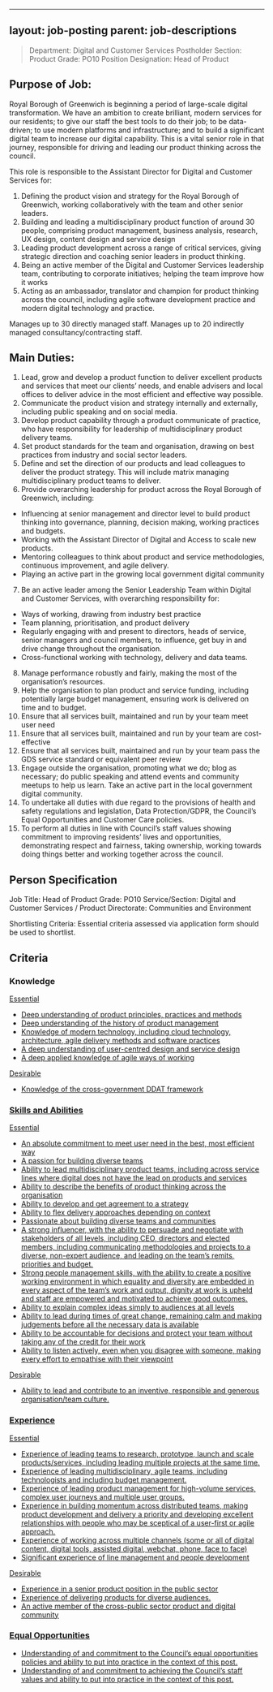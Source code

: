 
---
layout: job-posting
parent: job-descriptions
---


>Department: Digital and Customer Services
>Postholder Section: Product
>Grade: PO10
>Position Designation: Head of Product

## Purpose of Job:
Royal Borough of Greenwich is beginning a period of large-scale digital transformation. We have an ambition to create brilliant, modern services for our residents; to give our staff the best tools to do their job; to be data-driven; to use modern platforms and infrastructure; and to build a significant digital team to increase our digital capability. This is a vital senior role in that journey, responsible for driving and leading our product thinking across the council.

This role is responsible to the Assistant Director for Digital and Customer Services for:
1.  Defining the product vision and strategy for the Royal Borough of Greenwich, working collaboratively with the team and other senior leaders.
2.  Building and leading a multidisciplinary product function of around 30 people, comprising product management, business analysis, research, UX design, content design and service design
3.  Leading product development across a range of critical services, giving strategic direction and coaching senior leaders in product thinking.
4.  Being an active member of the Digital and Customer Services leadership team, contributing to corporate initiatives; helping the team improve how it works
5.  Acting as an ambassador, translator and champion for product thinking across the council, including agile software development practice and modern digital technology and practice.

Manages up to 30 directly managed staff.
Manages up to 20 indirectly managed consultancy/contracting staff.

## Main Duties:
 1.  Lead, grow and develop a product function to deliver excellent products and services that meet our clients’ needs, and enable advisers and local offices to deliver advice in the most efficient and effective way possible.      
 2.  Communicate the product vision and strategy internally and externally, including public speaking and on social media.    
 3.  Develop product capability through a product communicate of practice, who have responsibility for leadership of multidisciplinary product delivery teams.     
 4.  Set product standards for the team and organisation, drawing on best practices from industry and social sector leaders.  
 5.  Define and set the direction of our products and lead colleagues to deliver the product strategy. This will include matrix managing multidisciplinary product teams to deliver.  
 6.  Provide overarching leadership for product across the Royal Borough of Greenwich, including:  
 - Influencing at senior management and director level to build product thinking into governance, planning, decision making, working practices and budgets.  
- Working with the Assistant Director of Digital and Access to scale new products.  
- Mentoring colleagues to think about product and service methodologies, continuous improvement, and agile delivery.
-  Playing an active part in the growing local government digital community  
 7.  Be an active leader among the Senior Leadership Team within Digital and Customer Services, with overarching responsibility for:  
- Ways of working, drawing from industry best practice  
- Team planning, prioritisation, and product delivery  
- Regularly engaging with and present to directors, heads of service, senior managers and council members, to influence, get buy  in and drive change throughout the organisation.  
- Cross-functional working with technology, delivery and data teams.
8.  Manage performance robustly and fairly, making the most of the organisation’s resources.  
9.  Help the organisation to plan product and service funding, including potentially large budget management, ensuring work is delivered on time and to budget.    
10.  Ensure that all services built, maintained and run by your team meet user need    
11.  Ensure that all services built, maintained and run by your team are cost-effective
12.  Ensure that all services built, maintained and run by your team pass the GDS service standard or equivalent peer review
13.  Engage outside the organisation, promoting what we do; blog as necessary; do public speaking and attend events and community meetups to help us learn. Take an active part in the local government digital community.
14.  To undertake all duties with due regard to the provisions of health and safety regulations and legislation, Data Protection/GDPR, the Council’s Equal Opportunities and Customer Care policies.
15.  To perform all duties in line with Council’s staff values showing commitment to improving residents’ lives and opportunities, demonstrating respect and fairness, taking ownership, working towards doing things better and working together across the council.

## Person Specification
Job Title: Head of Product
Grade: PO10
Service/Section: Digital and Customer Services / Product
Directorate: Communities and Environment

Shortlisting Criteria: Essential criteria assessed via application form should be used to shortlist.

## Criteria
### Knowledge
<u>Essential
-   Deep understanding of product principles, practices and methods    
-   Deep understanding of the history of product management
-  Knowledge of modern technology, including cloud technology, architecture, agile delivery methods and software practices    
-   A deep understanding of user-centred design and service design    
-   A deep applied knowledge of agile ways of working

<u>Desirable
-   Knowledge of the cross-government DDAT framework

### Skills and Abilities
<u>Essential
-   An absolute commitment to meet user need in the best, most efficient way
-   A passion for building diverse teams
-   Ability to lead multidisciplinary product teams, including across service lines where digital does not have the lead on products and services
-   Ability to describe the benefits of product thinking across the organisation
-   Ability to develop and get agreement to a strategy
-   Ability to flex delivery approaches depending on context
-   Passionate about building diverse teams and communities
-   A strong influencer, with the ability to persuade and negotiate with stakeholders of all levels, including CEO, directors and elected members, including communicating methodologies and projects to a diverse, non-expert audience, and leading on the team’s remits, priorities and budget.    
-   Strong people management skills, with the ability to create a positive working environment in which equality and diversity are embedded in every aspect of the team’s work and output, dignity at work is upheld and staff are empowered and motivated to achieve good outcomes.    
-   Ability to explain complex ideas simply to audiences at all levels    
-   Ability to lead during times of great change, remaining calm and making judgements before all the necessary data is available    
-   Ability to be accountable for decisions and protect your team without taking any of the credit for their work    
-   Ability to listen actively, even when you disagree with someone, making every effort to empathise with their viewpoint

<u>Desirable
-   Ability to lead and contribute to an inventive, responsible and generous organisation/team culture.
    
### Experience
<u>Essential
-   Experience of leading teams to research, prototype, launch and scale products/services, including leading multiple projects at the same time.    
-   Experience of leading multidisciplinary, agile teams, including technologists and including budget management.    
-   Experience of leading product management for high-volume services, complex user journeys and multiple user groups.    
-   Experience in building momentum across distributed teams, making product development and delivery a priority and developing excellent relationships with people who may be sceptical of a user-first or agile approach.    
-   Experience of working across multiple channels (some or all of digital content, digital tools, assisted digital, webchat, phone, face to face)    
-   Significant experience of line management and people development

<u>Desirable
-   Experience in a senior product position in the public sector    
-   Experience of delivering products for diverse audiences.    
-   An active member of the cross-public sector product and digital community

### Equal Opportunities
-   Understanding of and commitment to the Council’s equal opportunities policies and ability to put into practice in the context of this post.
-   Understanding of and commitment to achieving the Council’s staff values and ability to put into practice in the context of this post.
